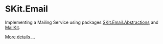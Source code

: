 # SKit.Email

Implementing a Mailing Service using packages [SKit.Email.Abstractions](./src/SKit.Email.Abstractions/README.md) and [MailKit](http://www.mimekit.net/).

[More details ...](./src/SKit.Email.MailKit/README.md)
